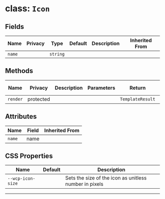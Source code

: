 # class: `Icon`

## Fields

| Name   | Privacy | Type     | Default | Description | Inherited From |
| ------ | ------- | -------- | ------- | ----------- | -------------- |
| `name` |         | `string` |         |             |                |

## Methods

| Name     | Privacy   | Description | Parameters | Return           | Inherited From |
| -------- | --------- | ----------- | ---------- | ---------------- | -------------- |
| `render` | protected |             |            | `TemplateResult` |                |

## Attributes

| Name   | Field | Inherited From |
| ------ | ----- | -------------- |
| `name` | name  |                |

## CSS Properties

| Name              | Default | Description                                            |
| ----------------- | ------- | ------------------------------------------------------ |
| `--wcp-icon-size` |         | Sets the size of the icon as unitless number in pixels |

<hr/>
